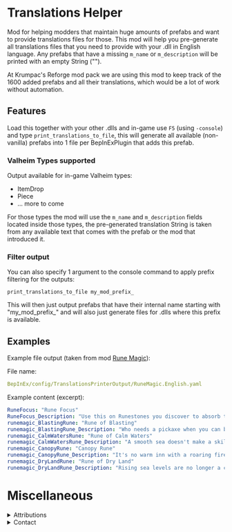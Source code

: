 # Translations Helper

Mod for helping modders that maintain huge amounts of prefabs and want to provide translations files for those.
This mod will help you pre-generate all translations files that you need to provide with your .dll in English language.
Any prefabs that have a missing `m_name` or `m_description` will be printed with an empty String ("").

At Krumpac's Reforge mod pack we are using this mod to keep track of the 1600 added prefabs and all their translations,
which would be a lot of work without automation.

## Features

Load this together with your other .dlls and in-game use `F5` (using `-console`) and type `print_translations_to_file`,
this will generate all available (non-vanilla) prefabs into 1 file per BepInExPlugin that adds this prefab.

### Valheim Types supported

Output available for in-game Valheim types:

* ItemDrop
* Piece
* ... more to come

For those types the mod will use the `m_name` and `m_description` fields located inside those types, the pre-generated
translation String is taken from any available text that comes with the prefab or the mod that introduced it.

### Filter output

You can also specify 1 argument to the console command to apply prefix filtering for the outputs:

```
print_translations_to_file my_mod_prefix_
```

This will then just output prefabs that have their internal name starting with "my_mod_prefix_" and will also just
generate files for .dlls where this prefix is available.

## Examples

Example file output (taken from mod [Rune Magic](https://valheim.thunderstore.io/package/hyleanlegend/Rune_Magic/)):

File name:

```yaml
BepInEx/config/TranslationsPrinterOutput/RuneMagic.English.yaml
```

Example content (excerpt):

```yaml
RuneFocus: "Rune Focus"
RuneFocus_Description: "Use this on Runestones you discover to absorb their power and shape it to your own ends."
runemagic_BlastingRune: "Rune of Blasting"
runemagic_BlastingRune_Description: "Who needs a pickaxe when you can blast stone apart with magic?  Though, do remember to stand clear..."
runemagic_CalmWatersRune: "Rune of Calm Waters"
runemagic_CalmWatersRune_Description: "A smooth sea doesn't make a skilled sailor, but it does help keep your ship in one piece."
runemagic_CanopyRune: "Canopy Rune"
runemagic_CanopyRune_Description: "It's no warm inn with a roaring fire, but it'll keep the damp off."
runemagic_DryLandRune: "Rune of Dry Land"
runemagic_DryLandRune_Description: "Rising sea levels are no longer a concern."
```

# Miscellaneous

<details>
  <summary>Attributions</summary>

* https://valheim.thunderstore.io/package/ValheimModding/Jotunn/
* icon -> https://www.flaticon.com/free-icons/translate

</details>

<details>
  <summary>Contact</summary>

* https://github.com/FelixReuthlinger/TranslationsHelper
* Discord: Flux#0062 (you can find me around some of the Valheim modding discords, too)

</details>
